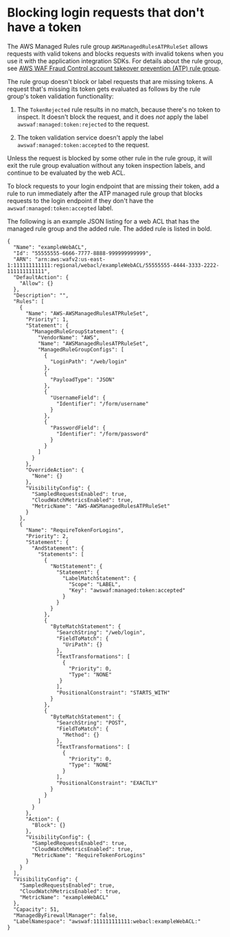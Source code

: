 # Blocking login requests that don't have a token<a name="waf-application-integration-block-missing-tokens"></a>

The AWS Managed Rules rule group `AWSManagedRulesATPRuleSet` allows requests with valid tokens and blocks requests with invalid tokens when you use it with the application integration SDKs\. For details about the rule group, see [AWS WAF Fraud Control account takeover prevention \(ATP\) rule group](aws-managed-rule-groups-atp.md)\.

The rule group doesn't block or label requests that are missing tokens\. A request that's missing its token gets evaluated as follows by the rule group's token validation functionality: 

1. The `TokenRejected` rule results in no match, because there's no token to inspect\. It doesn't block the request, and it does *not* apply the label `awswaf:managed:token:rejected` to the request\. 

1. The token validation service doesn't apply the label `awswaf:managed:token:accepted` to the request\. 

Unless the request is blocked by some other rule in the rule group, it will exit the rule group evaluation without any token inspection labels, and continue to be evaluated by the web ACL\. 

To block requests to your login endpoint that are missing their token, add a rule to run immediately after the ATP managed rule group that blocks requests to the login endpoint if they don't have the `awswaf:managed:token:accepted` label\. 

The following is an example JSON listing for a web ACL that has the managed rule group and the added rule\. The added rule is listed in bold\. 

```
{
  "Name": "exampleWebACL",
  "Id": "55555555-6666-7777-8888-999999999999",
  "ARN": "arn:aws:wafv2:us-east-1:111111111111:regional/webacl/exampleWebACL/55555555-4444-3333-2222-111111111111",
  "DefaultAction": {
    "Allow": {}
  },
  "Description": "",
  "Rules": [
    {
      "Name": "AWS-AWSManagedRulesATPRuleSet",
      "Priority": 1,
      "Statement": {
        "ManagedRuleGroupStatement": {
          "VendorName": "AWS",
          "Name": "AWSManagedRulesATPRuleSet",
          "ManagedRuleGroupConfigs": [
            {
              "LoginPath": "/web/login"
            },
            {
              "PayloadType": "JSON"
            },
            {
              "UsernameField": {
                "Identifier": "/form/username"
              }
            },
            {
              "PasswordField": {
                "Identifier": "/form/password"
              }
            }
          ]
        }
      },
      "OverrideAction": {
        "None": {}
      },
      "VisibilityConfig": {
        "SampledRequestsEnabled": true,
        "CloudWatchMetricsEnabled": true,
        "MetricName": "AWS-AWSManagedRulesATPRuleSet"
      }
    },
    {
      "Name": "RequireTokenForLogins",
      "Priority": 2,
      "Statement": {
        "AndStatement": {
          "Statements": [
            {
              "NotStatement": {
                "Statement": {
                  "LabelMatchStatement": {
                    "Scope": "LABEL",
                    "Key": "awswaf:managed:token:accepted"
                  }
                }
              }
            },
            {
              "ByteMatchStatement": {
                "SearchString": "/web/login",
                "FieldToMatch": {
                  "UriPath": {}
                },
                "TextTransformations": [
                  {
                    "Priority": 0,
                    "Type": "NONE"
                 }
                ],
                "PositionalConstraint": "STARTS_WITH"
              }
            },
            {
              "ByteMatchStatement": {
                "SearchString": "POST",
                "FieldToMatch": {
                  "Method": {}
                },
                "TextTransformations": [
                  {
                    "Priority": 0,
                    "Type": "NONE"
                  }
                ],
                "PositionalConstraint": "EXACTLY"
              }
            }
          ]
        }
      },
      "Action": {
        "Block": {}
      },
      "VisibilityConfig": {
        "SampledRequestsEnabled": true,
        "CloudWatchMetricsEnabled": true,
        "MetricName": "RequireTokenForLogins"
      } 
    }
  ],
  "VisibilityConfig": {
    "SampledRequestsEnabled": true,
    "CloudWatchMetricsEnabled": true,
    "MetricName": "exampleWebACL"
  },
  "Capacity": 51,
  "ManagedByFirewallManager": false,
  "LabelNamespace": "awswaf:111111111111:webacl:exampleWebACL:"
}
```